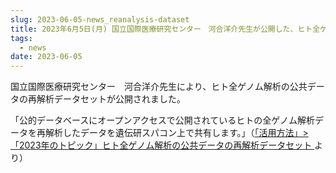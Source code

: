 ```yaml
---
slug: 2023-06-05-news_reanalysis-dataset
title: 2023年6月5日(月) 国立国際医療研究センター　河合洋介先生が公開した、ヒト全ゲノム解析の公共データの再解析データセットの紹介ページの追加
tags:
  - news
date: 2023-06-05
---
```


国立国際医療研究センター　河合洋介先生により、ヒト全ゲノム解析の公共データの再解析データセットが公開されました。

<!-- truncate -->

「公的データベースにオープンアクセスで公開されているヒトの全ゲノム解析データを再解析したデータを遺伝研スパコン上で共有します。」（[「活用方法」>「2023年のトピック」ヒト全ゲノム解析の公共データの再解析データセット ](/advanced_guides/topics/advanced_guide_2023/#reanalysis_human_wga_public)より）
